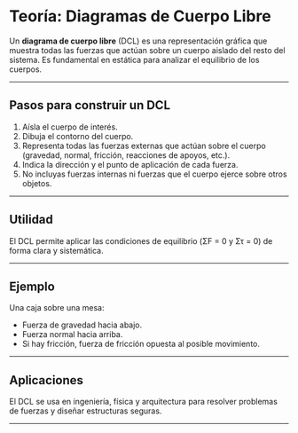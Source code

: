 # Teoría: Diagramas de Cuerpo Libre

Un **diagrama de cuerpo libre** (DCL) es una representación gráfica que muestra todas las fuerzas que actúan sobre un cuerpo aislado del resto del sistema. Es fundamental en estática para analizar el equilibrio de los cuerpos.

---

## Pasos para construir un DCL

1. Aísla el cuerpo de interés.
2. Dibuja el contorno del cuerpo.
3. Representa todas las fuerzas externas que actúan sobre el cuerpo (gravedad, normal, fricción, reacciones de apoyos, etc.).
4. Indica la dirección y el punto de aplicación de cada fuerza.
5. No incluyas fuerzas internas ni fuerzas que el cuerpo ejerce sobre otros objetos.

---

## Utilidad

El DCL permite aplicar las condiciones de equilibrio (ΣF = 0 y Στ = 0) de forma clara y sistemática.

---

## Ejemplo

Una caja sobre una mesa:
- Fuerza de gravedad hacia abajo.
- Fuerza normal hacia arriba.
- Si hay fricción, fuerza de fricción opuesta al posible movimiento.

---

## Aplicaciones

El DCL se usa en ingeniería, física y arquitectura para resolver problemas de fuerzas y diseñar estructuras seguras.

---
